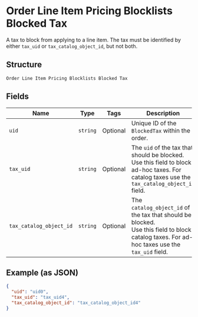
# Order Line Item Pricing Blocklists Blocked Tax

A tax to block from applying to a line item. The tax must be
identified by either `tax_uid` or `tax_catalog_object_id`, but not both.

## Structure

`Order Line Item Pricing Blocklists Blocked Tax`

## Fields

| Name | Type | Tags | Description |
|  --- | --- | --- | --- |
| `uid` | `string` | Optional | Unique ID of the `BlockedTax` within the order. |
| `tax_uid` | `string` | Optional | The `uid` of the tax that should be blocked. Use this field to block<br>ad-hoc taxes. For catalog taxes use the `tax_catalog_object_id` field. |
| `tax_catalog_object_id` | `string` | Optional | The `catalog_object_id` of the tax that should be blocked.<br>Use this field to block catalog taxes. For ad-hoc taxes use the<br>`tax_uid` field. |

## Example (as JSON)

```json
{
  "uid": "uid0",
  "tax_uid": "tax_uid4",
  "tax_catalog_object_id": "tax_catalog_object_id4"
}
```

